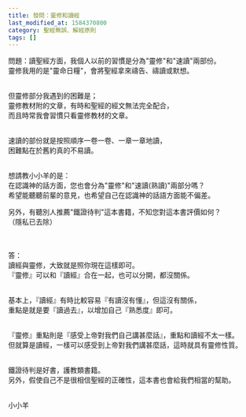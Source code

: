 ```yaml
---
title: 發問：靈修和讀經
last_modified_at: 1584370800
category: 聖經無誤、解經原則
tags: []
---
```


<p>問題：讀聖經方面，我個人以前的習慣是分為"靈修"和"速讀"兩部份。<br>
靈修我用的是"靈命日糧"，會將聖經拿來禱告、禱讀或默想。</p>

<p><br>
但靈修部分我遇到的困難是；<br>
靈修教材附的文章，有時和聖經的經文無法完全配合，<br>
而且時常我會習慣只看靈修教材的文章。</p>

<p><br>
速讀的部份就是按照順序一卷一卷、一章一章地讀，<br>
困難點在於舊約真的不易讀。</p>

<p><br>
想請教小小羊的是：<br>
在認識神的話方面，您也會分為"靈修"和"速讀(熟讀)"兩部分嗎？<br>
希望能聽聽前輩的意見，也希望自己在認識神的話語方面能不偏差。</p>

<p>另外，有聽別人推薦"鐵證待判"這本書籍，不知您對這本書評價如何？<br>
（隱私已去除）<br>
&nbsp;</p>

<p><br>
答：<br>
讀經與靈修，大致就是照你現在這樣即可。<br>
『靈修』可以和『讀經』合在一起，也可以分開，都沒關係。</p>

<p><br>
基本上，『讀經』有時比較容易『有讀沒有懂』，但這沒有關係，<br>
重點是就是要『讀過去』，以增加自己『熟悉度』即可。</p>

<p><br>
『靈修』重點則是『感受上帝對我們自己講甚麼話』，重點和讀經不太一樣。<br>
但就算是讀經，一樣可以感受到上帝對我們講甚麼話，這時就具有靈修性質。</p>

<p><br>
鐵證待判是好書，護教類書籍。<br>
另外，假使自己不是很相信聖經的正確性，這本書也會給我們相當的幫助。<br>
&nbsp;</p>

<p>小小羊</p>

